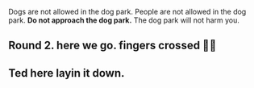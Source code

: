 
Dogs are not allowed in the dog park.
People are not allowed in the dog park.
**Do not approach the dog park.**
The dog park will not harm you. 

## Round 2. here we go. fingers crossed 🤞🏻

## Ted here layin it down. 

